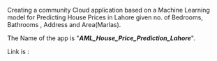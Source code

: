Creating a community Cloud application based on a Machine Learning model for Predicting House Prices in Lahore given no. of Bedrooms, Bathrooms , Address and Area(Marlas).


The Name of the app is "_**AML_House_Price_Prediction_Lahore**_".


Link is : 

